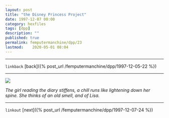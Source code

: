```yaml
---
layout: post
title: "the Disney Princess Project"
date: 1997-12-07 00:00
category: hexfiles
tags: [dpp]
description: ""
published: true
permalink: femputermanchine/dpp/23
lastmod:	2020-05-01 08:04
---
```


*****
`linkback`
[back]({% post_url /femputermanchine/dpp/1997-12-05-22 %})

*****


<img src="{{ site.url }}/assets/img/dpp-23.jpg" maxwidth="1000" />

<i>The girl reading the diary stiffens, a chill runs like lightening down her spine. She thinks of an old smell, and of Lisa.</i>

*****

`linkout`
[next]({% post_url /femputermanchine/dpp/1997-12-07-24 %})


